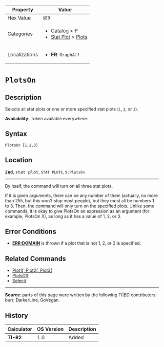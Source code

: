 | Property      | Value |
|---------------|-------|
| Hex Value     | `$E9`|
| Categories    | <ul><li>[Catalog](<../categories/Catalog.md>) > [P](<../categories/Catalog.md#P>)</li><li>[Stat Plot](<../categories/Stat Plot.md>) > [Plots](<../categories/Stat Plot.md#Plots>)</li></ul> |
| Localizations | <ul><li><b>FR</b>: `GraphAff `</li></ul> |

# `PlotsOn `

## Description
Selects all stat plots or one or more specified stat plots (`1`, `2`, or `3`).


<b>Availability</b>: Token available everywhere.

## Syntax
`PlotsOn [1,2,3]`

## Location
<tt><kbd><b>2nd</b></kbd></tt>, <kbd>stat plot</kbd>, `STAT PLOTS`, `5:PlotsOn`
<hr>

By itself, the command will turn on all three stat plots.

If it is given arguments, there can be any number of them (actually, no more than 255, but this won't stop most people), but they must all be numbers 1 to 3. Then, the command will only turn on the specified plots. Unlike some commands, it is okay to give PlotsOn an expression as an argument (for example, PlotsOn X), as long as it has a value of 1, 2, or 3.

## Error Conditions

*   **[ERR:DOMAIN](errors#domain)** is thrown if a plot that is not 1, 2, or 3 is specified.

## Related Commands

*   [Plot1(, Plot2(, Plot3(](plotn)
*   [PlotsOff](PlotsOff.md)
*   [Select(](Select\(.md)

* * *

**Source**: parts of this page were written by the following TI|BD contributors: burr, DarkerLine, GoVegan.

## History
| Calculator | OS Version | Description |
|------------|------------|-------------|
| <b>TI-82</b> | 1.0 | Added |


